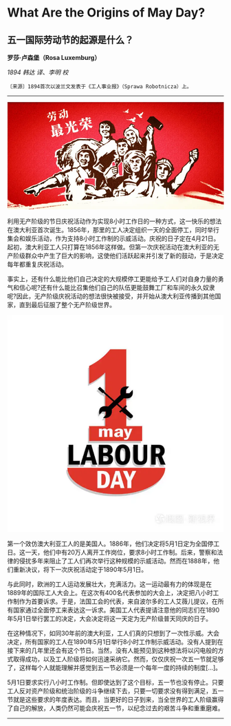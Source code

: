 # What Are the Origins of May Day?

## 五一国际劳动节的起源是什么？

**罗莎·卢森堡（Rosa Luxemburg）**

_1894_
_韩达 译、李明 校_

    〔来源〕1894首次以波兰文发表于《工人事业报》（Sprawa Robotnicza）上。

---

<img src="../img/劳动节01.jpg" alt="劳动节01"/>

利用无产阶级的节日庆祝活动作为实现8小时工作日的一种方式，这一快乐的想法在澳大利亚首次诞生。1856年，那里的工人决定组织一天的全面停工，同时举行集会和娱乐活动，作为支持8小时工作制的示威活动。庆祝的日子定在4月21日。起初，澳大利亚工人只打算在1856年这样做。但第一次庆祝活动在澳大利亚的无产阶级群众中产生了巨大的影响，这使他们活跃起来并引发了新的鼓动，于是决定每年都重复庆祝活动。

事实上，还有什么能比他们自己决定的大规模停工更能给予工人们对自身力量的勇气和信心呢?还有什么能比召集他们自己的队伍更能鼓舞工厂和车间的永久奴隶呢?因此，无产阶级庆祝活动的想法很快被接受，并开始从澳大利亚传播到其他国家，直到最后征服了整个无产阶级世界。

<img src="../img/劳动节02.jpg" alt="劳动节02"/>

第一个效仿澳大利亚工人的是美国人。1886年，他们决定将5月1日定为全国停工日。这一天，他们中有20万人离开工作岗位，要求8小时工作制。后来，警察和法律的侵扰多年来阻止了工人们再次举行这种规模的示威活动。然而在1888年，他们重新决议，将下一次庆祝活动定于1890年5月1日。

与此同时，欧洲的工人运动发展壮大，充满活力。这一运动最有力的体现是在1889年的国际工人大会上。在这次有400名代表参加的大会上，决定把八小时工作制作为首要诉求。于是，法国工会的代表，来自波尔多的工人艾薇儿提议，在所有国家通过全面停工来表达这一诉求。美国工人代表提请注意他的同志们在1890年5月1日举行罢工的决定，大会决定将这一天定为无产阶级普天同庆的日子。

在这种情况下，如同30年前的澳大利亚，工人们真的只想到了一次性示威。大会决定，所有国家的工人在1890年5月1日举行8小时工作制示威活动。没有人提到在接下来的几年里还会有这个节日。当然，没有人能预见到这种想法将以闪电般的方式取得成功，以及工人阶级将如何迅速采纳它。然而，仅仅庆祝一次五一节就足够了，这样每个人就能理解并感觉到五一节必须是一个每年一度的持续的制度[…]。

5月1日要求实行八小时工作制。但即使达到了这个目标，五一节也没有停止。只要工人反对资产阶级和统治阶级的斗争继续下去，只要一切要求没有得到满足，五一节就是这些要求的年度表达。而且，当更好的日子到来，当全世界的工人阶级赢得了自己的解放，人类仍然可能会庆祝五一节，以纪念过去的艰苦斗争和重重磨难。

---
